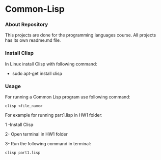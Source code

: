 # Common-Lisp

### About Repository
This projects are done for the programming languages course. All projects has its own readme.md file.

### Install Clisp
In Linux install Clisp with following command:
- sudo apt-get install clisp

### Usage
For running a Common Lisp program use following command:
```
clisp <file_name>
```
For example for running part1.lisp in HW1 folder:

1 -Install Clisp

2- Open terminal in HW1 folder

3- Run the following command in terminal:
```
clisp part1.lisp
```

